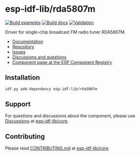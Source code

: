 # esp-idf-lib/rda5807m

[![Build examples](https://github.com/esp-idf-lib/rda5807m/actions/workflows//build.yml/badge.svg)](https://github.com/esp-idf-lib/rda5807m/actions/workflows//build.yml)
[![Build docs](https://github.com/esp-idf-lib/rda5807m/actions/workflows//build-docs.yml/badge.svg)](https://github.com/esp-idf-lib/rda5807m/actions/workflows//build-docs.yml)
[![Validation](https://github.com/esp-idf-lib/rda5807m/actions/workflows//validate-component.yml/badge.svg)](https://github.com/esp-idf-lib/rda5807m/actions/workflows//validate-component.yml)

Driver for single-chip broadcast FM radio tuner RDA5807M.

* [Documentation](https://esp-idf-lib.github.io/rda5807m/)
* [Repository](https://github.com/esp-idf-lib/rda5807m)
* [Issues](https://github.com/esp-idf-lib/rda5807m/issues)
* [Discussions and questions](https://github.com/esp-idf-lib/core/discussions)
* [Component page at the ESP Component Registry](https://components.espressif.com/components/esp-idf-lib/rda5807m)

## Installation

```sh
idf.py add-dependency esp-idf-lib/rda5807m
```

## Support

For questions and discussions about the component, please use
[Discussions](https://github.com/esp-idf-lib/core/discussions)
at [esp-idf-lib/core](https://github.com/esp-idf-lib/core).

## Contributing

Please read [CONTRIBUTING.md](https://github.com/esp-idf-lib/core/blob/main/CONTRIBUTING.md)
at [esp-idf-lib/core](https://github.com/esp-idf-lib/core).
